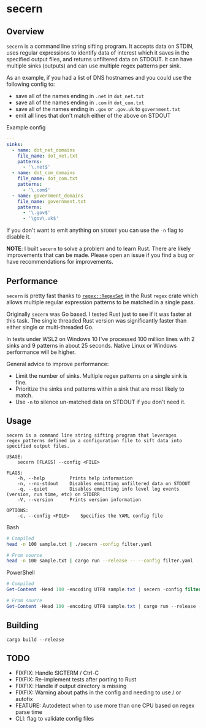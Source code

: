 # secern

## Overview

`secern` is a command line string sifting program. It accepts data on STDIN,
uses regular expressions to identify data of interest which it saves in the
specified output files, and returns unfiltered data on STDOUT. It can have
multiple sinks (outputs) and can use multiple regex patterns per sink.

As an example, if you had a list of DNS hostnames and you could use the
following config to:

- save all of the names ending in `.net` in `dot_net.txt`
- save all of the names ending in `.com` in `dot_com.txt`
- save all of the names ending in `.gov` or `.gov.uk` to `government.txt`
- emit all lines that don't match either of the above on STDOUT

Example config

```yaml
---
sinks:
  - name: dot_net_domains
    file_name: dot_net.txt
    patterns:
      - '\.net$'
  - name: dot_com_domains
    file_name: dot_com.txt
    patterns:
      - '\.com$'
  - name: government_domains
    file_name: government.txt
    patterns:
      - '\.gov$'
      - '\gov\.uk$'
```

If you don't want to emit anything on `STDOUT` you can use the `-n` flag to
disable it.

**NOTE**: I built `secern` to solve a problem and to learn Rust. There are likely
improvements that can be made. Please open an issue if you find a bug or have
recommendations for improvements.

## Performance

`secern` is pretty fast thanks to
[`regex::RegexSet`](https://docs.rs/regex/1.4.5/regex/struct.RegexSet.html) in
the Rust `regex` crate which allows multiple regular expression patterns to be
matched in a single pass.

Originally `secern` was Go based. I tested Rust just to see if it was faster at
this task.  The single threaded Rust version was significantly faster than either
single or multi-threaded Go.

In tests under WSL2 on Windows 10 I've processed 100 million lines with 2 sinks
and 9 patterns in about 25 seconds. Native Linux or Windows performance will be
higher.

General advice to improve performance:

- Limit the number of sinks. Multiple regex patterns on a single sink is fine.
- Prioritize the sinks and patterns within a sink that are most likely to match.
- Use `-n` to silence un-matched data on STDOUT if you don't need it.

## Usage

```shell
secern is a command line string sifting program that leverages
regex patterns defined in a configuration file to sift data into
specified output files.

USAGE:
    secern [FLAGS] --config <FILE>

FLAGS:
    -h, --help         Prints help information
    -n, --no-stdout    Disables emmitting unfiltered data on STDOUT
    -q, --quiet        Disables emmitting info level log events (version, run time, etc) on STDERR
    -V, --version      Prints version information

OPTIONS:
    -c, --config <FILE>    Specifies the YAML config file
```

Bash

```bash
# Compiled
head -n 100 sample.txt | ./secern -config filter.yaml

# From source
head -n 100 sample.txt | cargo run --release -- --config filter.yaml
 ```

PowerShell

```powershell
# Compiled
Get-Content -Head 100 -encoding UTF8 sample.txt | secern -config filter.yaml

# From source
Get-Content -Head 100 -encoding UTF8 sample.txt | cargo run --release -- --config filter.yaml
```

## Building

```shell
cargo build --release
```

## TODO

- FIXFIX: Handle SIGTERM / Ctrl-C
- FIXFIX: Re-implement tests after porting to Rust
- FIXFIX: Handle if output directory is missing
- FIXFIX: Warning about paths in the config and needing to use / or autofix
- FEATURE: Autodetect when to use more than one CPU based on regex parse time
- CLI: flag to validate config files
